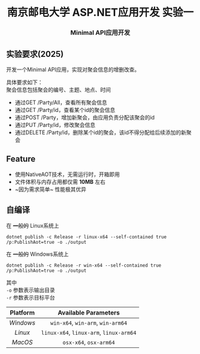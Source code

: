 <h1 align="center"> 
  <br>
  南京邮电大学 ASP.NET应用开发 实验一
  <br>
</h1>

<h3 align="center">Minimal API应用开发</h3>

## 实验要求(2025)

开发⼀个Minimal API应⽤，实现对聚会信息的增删改查。 

具体要求如下：  
聚会信息包括聚会的编号、主题、地点、时间 
- 通过GET /Party/All，查看所有聚会信息 
- 通过GET /Party/id，查看某个id的聚会信息 
- 通过POST /Party，增加新聚会，由应⽤负责分配该聚会的id 
- 通过PUT /Party/id，修改聚会信息 
- 通过DELETE /Party/id，删除某个id的聚会，该id不得分配给后续添加的新聚会

## Feature
- 使用NativeAOT技术，无需运行时，开箱即用
- 文件体积与内存占用都仅需 **10MB** 左右
- ~因为需求简单~ 性能极其优异


## 自编译

在 ~~一般的~~ Linux系统上
```shell
dotnet publish -c Release -r linux-x64 --self-contained true /p:PublishAot=true -o ./output
```

在 ~~一般的~~ Windows系统上
```shell
dotnet publish -c Release -r win-x64 --self-contained true /p:PublishAot=true -o ./output
```

其中  
`-o` 参数表示输出目录  
`-r` 参数表示目标平台  

| Platform   | Available Parameters |
|  :----:    |         :----:       |
| *Windows*  | `win-x64`, `win-arm`, `win-arm64`       |
| *Linux*    | `linux-x64`, `linux-arm`, `linux-arm64` |
| *MacOS*    | `osx-x64`, `osx-arm64`                  |
